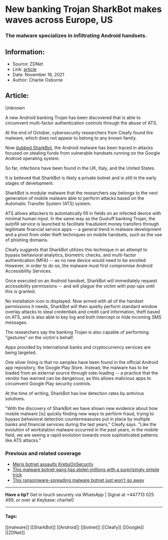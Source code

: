 # New banking Trojan SharkBot makes waves across Europe, US
### The malware specializes in infiltrating Android handsets.

## Information:
+ Source: ZDNet
+ Link: [article](https://www.zdnet.com/article/new-banking-trojan-sharkbot-makes-waves-across-europe/)
+ Date: November 16, 2021
+ Author: Charlie Osborne


## Article:
Unknown

A new Android banking Trojan has been discovered that is able to circumvent multi-factor authentication controls through the abuse of ATS. 


At the end of October, cybersecurity researchers from Cleafy found the malware, which does not appear to belong to any known family. 

Now [dubbed SharkBot](https://www.cleafy.com/cleafy-labs/sharkbot-a-new-generation-of-android-trojan-is-targeting-banks-in-europe), the Android malware has been traced in attacks focused on stealing funds from vulnerable handsets running on the Google Android operating system.  

So far, infections have been found in the UK, Italy, and the United States.  

It is believed that SharkBot is likely a private botnet and is still in the early stages of development. 

SharkBot is modular malware that the researchers say belongs to the next generation of mobile malware able to perform attacks based on the Automatic Transfer System (ATS) system.  

ATS allows attackers to automatically fill in fields on an infected device with minimal human input. In the same way as the Gustuff banking Trojan, the autofill service is launched to facilitate fraudulent money transfers through legitimate financial service apps -- a general trend in malware development and a pivot from older theft techniques on mobile handsets, such as the use of phishing domains.  






Cleafy suggests that SharkBot utilizes this technique in an attempt to bypass behavioral analytics, biometric checks, and multi-factor authentication (MFA) -- as no new device would need to be enrolled. However, in order to do so, the malware must first compromise Android Accessibility Services.  

Once executed on an Android handset, SharkBot will immediately request accessibility permissions -- and will plague the victim with pop-ups until this is granted.  

No installation icon is displayed. Now armed with all of the handset permissions it needs, SharkBot will then quietly perform standard window overlay attacks to steal credentials and credit card information, theft based on ATS, and is also able to key log and both intercept or hide incoming SMS messages.  

The researchers say the banking Trojan is also capable of performing "gestures" on the victim's behalf.  

Apps provided by international banks and cryptocurrency services are being targeted.  

One silver lining is that no samples have been found in the official Android app repository, the Google Play Store. Instead, the malware has to be loaded from an external source through side-loading -- a practice that the vendor has warned can be dangerous, as this allows malicious apps to circumvent Google Play security controls.  

At the time of writing, SharkBot has low detection rates by antivirus solutions.  

"With the discovery of SharkBot we have shown new evidence about how mobile malware [is] quickly finding new ways to perform fraud, trying to bypass behavioral detection countermeasures put in place by multiple banks and financial services during the last years," Cleafy says. "Like the evolution of workstation malware occurred in the past years, in the mobile field, we are seeing a rapid evolution towards more sophisticated patterns like ATS attacks." 

###  Previous and related coverage

* [Meris botnet assaults KrebsOnSecurity](https://www.zdnet.com/article/meris-botnet-assaults-krebsonsecurity/)
* [This malware botnet gang has stolen millions with a surprisingly simple trick](https://www.zdnet.com/article/this-relentless-malware-botnet-has-made-millions-with-a-surprisingly-simple-trick/)
* [This ransomware-spreading malware botnet just won't go away](https://www.zdnet.com/article/this-ransomware-spreading-malware-botnet-just-wont-go-away/)



---

**Have a tip?** Get in touch securely via WhatsApp | Signal at +447713 025 499, or over at Keybase: charlie0



---





#### Tags:
[[malware]] [[SharkBot]] [[Android]] [[botnet]] [[Cleafy]] [[Google]] [[ZDNet]]
